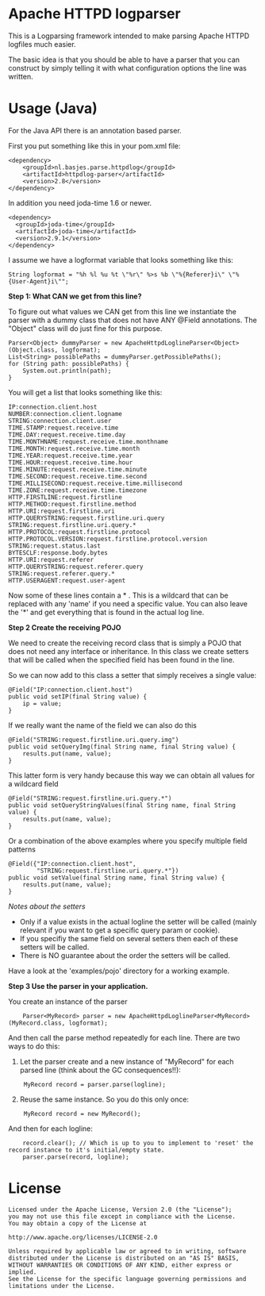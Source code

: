 Apache HTTPD logparser
===
This is a Logparsing framework intended to make parsing Apache HTTPD logfiles much easier.

The basic idea is that you should be able to have a parser that you can construct by simply 
telling it with what configuration options the line was written.

Usage (Java)
===
For the Java API there is an annotation based parser.

First you put something like this in your pom.xml file:

    <dependency>
        <groupId>nl.basjes.parse.httpdlog</groupId>
        <artifactId>httpdlog-parser</artifactId>
        <version>2.8</version>
    </dependency>

In addition you need joda-time 1.6 or newer.

    <dependency>
      <groupId>joda-time</groupId>
      <artifactId>joda-time</artifactId>
      <version>2.9.1</version>
    </dependency>

I assume we have a logformat variable that looks something like this:

    String logformat = "%h %l %u %t \"%r\" %>s %b \"%{Referer}i\" \"%{User-Agent}i\"";

**Step 1: What CAN we get from this line?**

To figure out what values we CAN get from this line we instantiate the parser with a dummy class
that does not have ANY @Field annotations. The "Object" class will do just fine for this purpose.

    Parser<Object> dummyParser = new ApacheHttpdLoglineParser<Object>(Object.class, logformat);
    List<String> possiblePaths = dummyParser.getPossiblePaths();
    for (String path: possiblePaths) {
        System.out.println(path);
    }

You will get a list that looks something like this:

    IP:connection.client.host
    NUMBER:connection.client.logname
    STRING:connection.client.user
    TIME.STAMP:request.receive.time
    TIME.DAY:request.receive.time.day
    TIME.MONTHNAME:request.receive.time.monthname
    TIME.MONTH:request.receive.time.month
    TIME.YEAR:request.receive.time.year
    TIME.HOUR:request.receive.time.hour
    TIME.MINUTE:request.receive.time.minute
    TIME.SECOND:request.receive.time.second
    TIME.MILLISECOND:request.receive.time.millisecond
    TIME.ZONE:request.receive.time.timezone
    HTTP.FIRSTLINE:request.firstline
    HTTP.METHOD:request.firstline.method
    HTTP.URI:request.firstline.uri
    HTTP.QUERYSTRING:request.firstline.uri.query
    STRING:request.firstline.uri.query.*
    HTTP.PROTOCOL:request.firstline.protocol
    HTTP.PROTOCOL.VERSION:request.firstline.protocol.version
    STRING:request.status.last
    BYTESCLF:response.body.bytes
    HTTP.URI:request.referer
    HTTP.QUERYSTRING:request.referer.query
    STRING:request.referer.query.*
    HTTP.USERAGENT:request.user-agent

Now some of these lines contain a * . 
This is a wildcard that can be replaced with any 'name' if you need a specific value.
You can also leave the '*' and get everything that is found in the actual log line.

**Step 2 Create the receiving POJO** 

We need to create the receiving record class that is simply a POJO that does not need any interface or inheritance. 
In this class we create setters that will be called when the specified field has been found in the line.

So we can now add to this class a setter that simply receives a single value: 

    @Field("IP:connection.client.host")
    public void setIP(final String value) {
        ip = value;
    }

If we really want the name of the field we can also do this

    @Field("STRING:request.firstline.uri.query.img")
    public void setQueryImg(final String name, final String value) {
        results.put(name, value);
    }

This latter form is very handy because this way we can obtain all values for a wildcard field

    @Field("STRING:request.firstline.uri.query.*")
    public void setQueryStringValues(final String name, final String value) {
        results.put(name, value);
    }

Or a combination of the above examples where you specify multiple field patterns

    @Field({"IP:connection.client.host", 
            "STRING:request.firstline.uri.query.*"})
    public void setValue(final String name, final String value) {
        results.put(name, value);
    }

*Notes about the setters*

- Only if a value exists in the actual logline the setter will be called (mainly relevant if you want to get a specific query param or cookie).
- If you specifiy the same field on several setters then each of these setters will be called.
- There is NO guarantee about the order the setters will be called.

Have a look at the 'examples/pojo' directory for a working example.

**Step 3 Use the parser in your application.**

You create an instance of the parser

        Parser<MyRecord> parser = new ApacheHttpdLoglineParser<MyRecord>(MyRecord.class, logformat);

And then call the parse method repeatedly for each line.
There are two ways to do this:
1) Let the parser create and a new instance of "MyRecord" for each parsed line (think about the GC consequences!!):

        MyRecord record = parser.parse(logline);
 
2) Reuse the same instance.
So you do this only once:

        MyRecord record = new MyRecord(); 

And then for each logline:

        record.clear(); // Which is up to you to implement to 'reset' the record instance to it's initial/empty state.
        parser.parse(record, logline);

License
===
    Licensed under the Apache License, Version 2.0 (the "License");
    you may not use this file except in compliance with the License.
    You may obtain a copy of the License at
    
    http://www.apache.org/licenses/LICENSE-2.0
    
    Unless required by applicable law or agreed to in writing, software
    distributed under the License is distributed on an "AS IS" BASIS,
    WITHOUT WARRANTIES OR CONDITIONS OF ANY KIND, either express or implied.
    See the License for the specific language governing permissions and
    limitations under the License.

